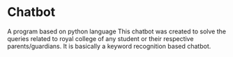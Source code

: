 # Chatbot
A program based on python language
This chatbot was created to solve the queries related to royal college of any student or their respective parents/guardians.
It is basically a keyword recognition based chatbot.
